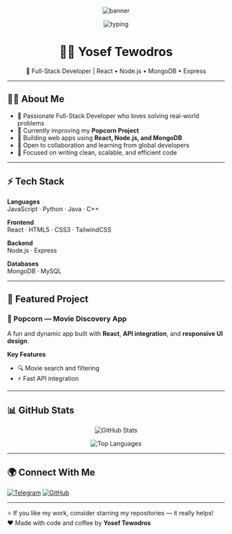 <!-- Animated banner -->
<p align="center">
  <img src="https://capsule-render.vercel.app/api?type=waving&text=Hey%20There!%20I%27m%20Yosef%20Tewodros&font=Comfortaa&fontSize=40&height=120&animation=fadeIn&color=0D1117,2E8B57" alt="banner" />
</p>

<!-- Typing SVG -->
<p align="center">
  <img src="https://readme-typing-svg.herokuapp.com?font=Fira+Code&size=22&pause=1000&color=2E8B57&width=800&lines=%F0%9F%9A%80%20Full-Stack%20Developer%20%7C%20React%20%E2%80%A2%20Node.js%20%E2%80%A2%20MongoDB;GitHub%20Popcorn%20Project" alt="typing" />
</p>

<h1 align="center">👨‍💻 Yosef Tewodros</h1>
<p align="center">🚀 Full-Stack Developer | React • Node.js • MongoDB • Express</p>

---

## 👨‍💻 About Me
- 🎯 Passionate Full-Stack Developer who loves solving real-world problems  
- 🌱 Currently improving my **Popcorn Project**  
- 🚀 Building web apps using **React, Node.js, and MongoDB**  
- 📌 Open to collaboration and learning from global developers  
- 🧠 Focused on writing clean, scalable, and efficient code  

---

## ⚡ Tech Stack

**Languages**  
JavaScript · Python · Java · C++

**Frontend**  
React · HTML5 · CSS3 · TailwindCSS

**Backend**  
Node.js · Express

**Databases**  
MongoDB · MySQL

---

## 📌 Featured Project

### 🍿 Popcorn — Movie Discovery App
A fun and dynamic app built with **React**, **API integration**, and **responsive UI design**.

**Key Features**
- 🔍 Movie search and filtering    
- ⚡ Fast API integration

---

## 📊 GitHub Stats
<p align="center">
  <img src="https://github-readme-stats.vercel.app/api?username=JosefTewodros12&show_icons=true&theme=tokyonight" alt="GitHub Stats" />
</p>

<p align="center">
  <img src="https://github-readme-stats.vercel.app/api/top-langs/?username=JosefTewodros12&layout=compact&theme=tokyonight" alt="Top Languages" />
</p>

---

## 🌍 Connect With Me
<p align="left">
  <a href="https://t.me/YOUR_TELEGRAM_USERNAME"><img src="https://img.shields.io/badge/Telegram-2CA5E0?style=for-the-badge&logo=telegram&logoColor=white" alt="Telegram" /></a>
  <a href="https://github.com/JosefTewodros12"><img src="https://img.shields.io/badge/GitHub-171515?style=for-the-badge&logo=github&logoColor=white" alt="GitHub" /></a>
</p>

---

⭐ If you like my work, consider starring my repositories — it really helps!  
❤️ Made with code and coffee by **Yosef Tewodros**
